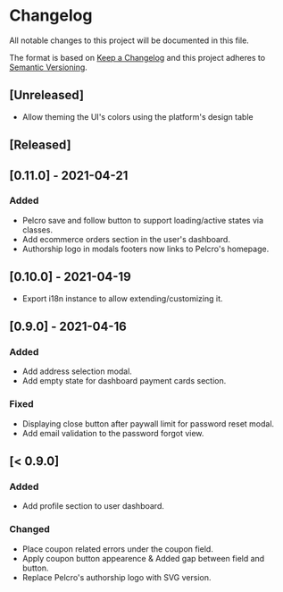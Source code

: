 # Changelog

All notable changes to this project will be documented in this file.

The format is based on [Keep a Changelog][keep a changelog] and this project adheres to [Semantic Versioning][semantic versioning].

## [Unreleased]

- Allow theming the UI's colors using the platform's design table 

## [Released]

## [0.11.0] - 2021-04-21

### Added

- Pelcro save and follow button to support loading/active states via classes.
- Add ecommerce orders section in the user's dashboard.
- Authorship logo in modals footers now links to Pelcro's homepage.

## [0.10.0] - 2021-04-19

- Export i18n instance to allow extending/customizing it.

## [0.9.0] - 2021-04-16

### Added

- Add address selection modal.
- Add empty state for dashboard payment cards section.

### Fixed

- Displaying close button after paywall limit for password reset modal.
- Add email validation to the password forgot view.

## [< 0.9.0]

### Added

- Add profile section to user dashboard.

### Changed

- Place coupon related errors under the coupon field.
- Apply coupon button appearence & Added gap between field and button.
- Replace Pelcro's authorship logo with SVG version.

<!-- Links -->

[keep a changelog]: https://keepachangelog.com/
[semantic versioning]: https://semver.org/
